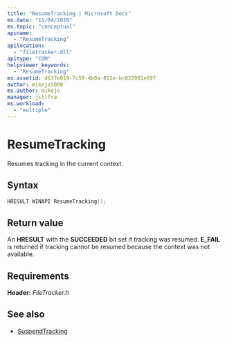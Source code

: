 ```yaml
---
title: "ResumeTracking | Microsoft Docs"
ms.date: "11/04/2016"
ms.topic: "conceptual"
apiname:
  - "ResumeTracking"
apilocation:
  - "filetracker.dll"
apitype: "COM"
helpviewer_keywords:
  - "ResumeTracking"
ms.assetid: d637e019-7c50-4b0a-812e-bc822001e697
author: mikejo5000
ms.author: mikejo
manager: jillfra
ms.workload:
  - "multiple"
---
```

# ResumeTracking
Resumes tracking in the current context.

## Syntax

```cpp
HRESULT WINAPI ResumeTracking();
```

## Return value
 An **HRESULT** with the **SUCCEEDED** bit set if tracking was resumed. **E_FAIL** is returned if tracking cannot be resumed because the context was not available.

## Requirements
 **Header:** *FileTracker.h*

## See also
- [SuspendTracking](../msbuild/suspendtracking.md)